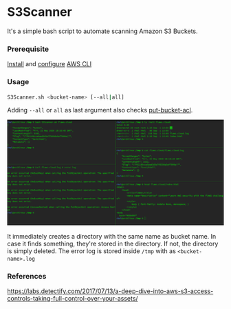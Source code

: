 # S3Scanner
It's a simple bash script to automate scanning Amazon S3 Buckets.

### Prerequisite
[Install](https://docs.aws.amazon.com/cli/latest/userguide/install-cliv2-linux.html) and [configure](https://docs.aws.amazon.com/cli/latest/userguide/cli-chap-configure.html) [AWS CLI](https://aws.amazon.com/cli/)


### Usage
```bash
S3Scanner.sh <bucket-name> [--all|all]
```
Adding `--all` or `all` as last argument also checks [put-bucket-acl](https://docs.aws.amazon.com/cli/latest/reference/s3api/put-bucket-acl.html).

![demo](./images/S3Scanner-demo.png)

It immediately creates a directory with the same name as bucket name. In case it finds something, they're stored in the directory. If not, the directory is simply deleted. The error log is stored inside `/tmp` with as `<bucket-name>.log`

### References
https://labs.detectify.com/2017/07/13/a-deep-dive-into-aws-s3-access-controls-taking-full-control-over-your-assets/


